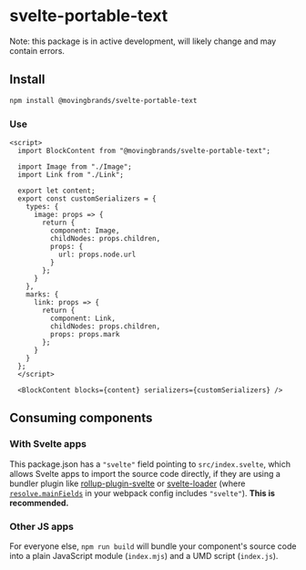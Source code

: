 # svelte-portable-text

Note: this package is in active development, will likely change and may contain errors.

## Install
```bash
npm install @movingbrands/svelte-portable-text
```

### Use
```svelte
<script>
  import BlockContent from "@movingbrands/svelte-portable-text";
  
  import Image from "./Image";
  import Link from "./Link";

  export let content;
  export const customSerializers = {
    types: {
      image: props => {
        return {
          component: Image,
          childNodes: props.children,
          props: {
            url: props.node.url
          }
        };
      }
    },
    marks: {
      link: props => {
        return {
          component: Link,
          childNodes: props.children,
          props: props.mark
        };
      }
    }
  };
  </script>

  <BlockContent blocks={content} serializers={customSerializers} />
```

## Consuming components

### With Svelte apps
This package.json has a `"svelte"` field pointing to `src/index.svelte`, which allows Svelte apps to import the source code directly, if they are using a bundler plugin like [rollup-plugin-svelte](https://github.com/rollup/rollup-plugin-svelte) or [svelte-loader](https://github.com/sveltejs/svelte-loader) (where [`resolve.mainFields`](https://webpack.js.org/configuration/resolve/#resolve-mainfields) in your webpack config includes `"svelte"`). **This is recommended.**

### Other JS apps
For everyone else, `npm run build` will bundle your component's source code into a plain JavaScript module (`index.mjs`) and a UMD script (`index.js`).
